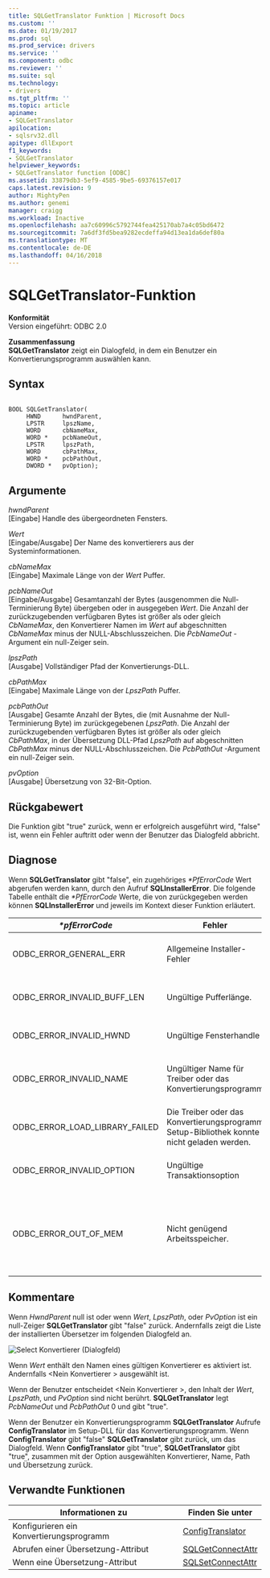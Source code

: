 ```yaml
---
title: SQLGetTranslator Funktion | Microsoft Docs
ms.custom: ''
ms.date: 01/19/2017
ms.prod: sql
ms.prod_service: drivers
ms.service: ''
ms.component: odbc
ms.reviewer: ''
ms.suite: sql
ms.technology:
- drivers
ms.tgt_pltfrm: ''
ms.topic: article
apiname:
- SQLGetTranslator
apilocation:
- sqlsrv32.dll
apitype: dllExport
f1_keywords:
- SQLGetTranslator
helpviewer_keywords:
- SQLGetTranslator function [ODBC]
ms.assetid: 33879db3-5ef9-4585-9be5-69376157e017
caps.latest.revision: 9
author: MightyPen
ms.author: genemi
manager: craigg
ms.workload: Inactive
ms.openlocfilehash: aa7c60996c5792744fea425170ab7a4c05bd6472
ms.sourcegitcommit: 7a6df3fd5bea9282ecdeffa94d13ea1da6def80a
ms.translationtype: MT
ms.contentlocale: de-DE
ms.lasthandoff: 04/16/2018
---
```

# <a name="sqlgettranslator-function"></a>SQLGetTranslator-Funktion
**Konformität**  
 Version eingeführt: ODBC 2.0  
  
 **Zusammenfassung**  
 **SQLGetTranslator** zeigt ein Dialogfeld, in dem ein Benutzer ein Konvertierungsprogramm auswählen kann.  
  
## <a name="syntax"></a>Syntax  
  
```  
  
BOOL SQLGetTranslator(  
     HWND      hwndParent,  
     LPSTR     lpszName,  
     WORD      cbNameMax,  
     WORD *    pcbNameOut,  
     LPSTR     lpszPath,  
     WORD      cbPathMax,  
     WORD *    pcbPathOut,  
     DWORD *   pvOption);  
```  
  
## <a name="arguments"></a>Argumente  
 *hwndParent*  
 [Eingabe] Handle des übergeordneten Fensters.  
  
 *Wert*  
 [Eingabe/Ausgabe] Der Name des konvertierers aus der Systeminformationen.  
  
 *cbNameMax*  
 [Eingabe] Maximale Länge von der *Wert* Puffer.  
  
 *pcbNameOut*  
 [Eingabe/Ausgabe] Gesamtanzahl der Bytes (ausgenommen die Null-Terminierung Byte) übergeben oder in ausgegeben *Wert*. Die Anzahl der zurückzugebenden verfügbaren Bytes ist größer als oder gleich *CbNameMax*, den Konvertierer Namen im *Wert* auf abgeschnitten *CbNameMax* minus der NULL-Abschlusszeichen. Die *PcbNameOut* -Argument ein null-Zeiger sein.  
  
 *lpszPath*  
 [Ausgabe] Vollständiger Pfad der Konvertierungs-DLL.  
  
 *cbPathMax*  
 [Eingabe] Maximale Länge von der *LpszPath* Puffer.  
  
 *pcbPathOut*  
 [Ausgabe] Gesamte Anzahl der Bytes, die (mit Ausnahme der Null-Terminierung Byte) im zurückgegebenen *LpszPath*. Die Anzahl der zurückzugebenden verfügbaren Bytes ist größer als oder gleich *CbPathMax*, in der Übersetzung DLL-Pfad *LpszPath* auf abgeschnitten *CbPathMax* minus der NULL-Abschlusszeichen. Die *PcbPathOut* -Argument ein null-Zeiger sein.  
  
 *pvOption*  
 [Ausgabe] Übersetzung von 32-Bit-Option.  
  
## <a name="returns"></a>Rückgabewert  
 Die Funktion gibt "true" zurück, wenn er erfolgreich ausgeführt wird, "false" ist, wenn ein Fehler auftritt oder wenn der Benutzer das Dialogfeld abbricht.  
  
## <a name="diagnostics"></a>Diagnose  
 Wenn **SQLGetTranslator** gibt "false", ein zugehöriges  *\*PfErrorCode* Wert abgerufen werden kann, durch den Aufruf **SQLInstallerError**. Die folgende Tabelle enthält die  *\*PfErrorCode* Werte, die von zurückgegeben werden können **SQLInstallerError** und jeweils im Kontext dieser Funktion erläutert.  
  
|*\*pfErrorCode*|Fehler|Description|  
|---------------------|-----------|-----------------|  
|ODBC_ERROR_GENERAL_ERR|Allgemeine Installer-Fehler|Fehler für die kein bestimmtes Installationsfehler aufgetreten.|  
|ODBC_ERROR_INVALID_BUFF_LEN|Ungültige Pufferlänge.|Die *CbNameMax* oder *CbPathMax* Argument war kleiner oder gleich 0.|  
|ODBC_ERROR_INVALID_HWND|Ungültige Fensterhandle|Die *HwndParent* Argument war ungültig oder NULL.|  
|ODBC_ERROR_INVALID_NAME|Ungültiger Name für Treiber oder das Konvertierungsprogramm|Die *Wert* Argument war ungültig. Es konnte nicht in der Registrierung gefunden werden.|  
|ODBC_ERROR_LOAD_LIBRARY_FAILED|Die Treiber oder das Konvertierungsprogramm Setup-Bibliothek konnte nicht geladen werden.|Die Konvertierer-Bibliothek konnte nicht geladen werden.|  
|ODBC_ERROR_INVALID_OPTION|Ungültige Transaktionsoption|Die *PvOption* Argument enthalten einen ungültigen Wert.|  
|ODBC_ERROR_OUT_OF_MEM|Nicht genügend Arbeitsspeicher.|Das Installationsprogramm konnte die Funktion aufgrund unzureichenden Arbeitsspeichers nicht ausgeführt werden.|  
  
## <a name="comments"></a>Kommentare  
 Wenn *HwndParent* null ist oder wenn *Wert*, *LpszPath*, oder *PvOption* ist ein null-Zeiger **SQLGetTranslator** gibt "false" zurück. Andernfalls zeigt die Liste der installierten Übersetzer im folgenden Dialogfeld an.  
  
 ![Select Konvertierer (Dialogfeld)](../../../odbc/reference/syntax/media/ch23j.gif "CH23J")  
  
 Wenn *Wert* enthält den Namen eines gültigen Konvertierer es aktiviert ist. Andernfalls \<Nein Konvertierer > ausgewählt ist.  
  
 Wenn der Benutzer entscheidet \<Nein Konvertierer >, den Inhalt der *Wert*, *LpszPath*, und *PvOption* sind nicht berührt. **SQLGetTranslator** legt *PcbNameOut* und *PcbPathOut* 0 und gibt "true".  
  
 Wenn der Benutzer ein Konvertierungsprogramm **SQLGetTranslator** Aufrufe **ConfigTranslator** im Setup-DLL für das Konvertierungsprogramm. Wenn **ConfigTranslator** gibt "false" **SQLGetTranslator** gibt zurück, um das Dialogfeld. Wenn **ConfigTranslator** gibt "true", **SQLGetTranslator** gibt "true", zusammen mit der Option ausgewählten Konvertierer, Name, Path und Übersetzung zurück.  
  
## <a name="related-functions"></a>Verwandte Funktionen  
  
|Informationen zu|Finden Sie unter|  
|---------------------------|---------|  
|Konfigurieren ein Konvertierungsprogramm|[ConfigTranslator](../../../odbc/reference/syntax/configtranslator-function.md)|  
|Abrufen einer Übersetzung-Attribut|[SQLGetConnectAttr](../../../odbc/reference/syntax/sqlgetconnectattr-function.md)|  
|Wenn eine Übersetzung-Attribut|[SQLSetConnectAttr](../../../odbc/reference/syntax/sqlsetconnectattr-function.md)|
